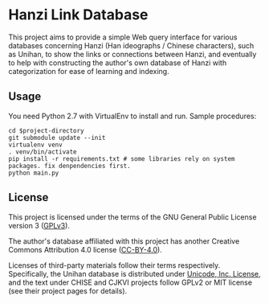# Hanzi Link Database

This project aims to provide a simple Web query interface for various databases concerning Hanzi (Han ideographs / Chinese characters), such as Unihan, to show the links or connections between Hanzi, and eventually to help with constructing the author's own database of Hanzi with categorization for ease of learning and indexing.

## Usage

You need Python 2.7 with VirtualEnv to install and run. Sample procedures:

    cd $project-directory
    git submodule update --init
    virtualenv venv
    . venv/bin/activate
    pip install -r requirements.txt # some libraries rely on system packages. fix denpendencies first.
    python main.py

## License

This project is licensed under the terms of the GNU General Public License version 3 ([GPLv3](https://www.gnu.org/licenses/gpl-3.0.html)).

The author's database affiliated with this project has another Creative Commons Attribution 4.0 license ([CC-BY-4.0](https://creativecommons.org/licenses/by/4.0/)).

Licenses of third-party materials follow their terms respectively. Specifically, the Unihan database is distributed under [Unicode, Inc. License](http://www.unicode.org/copyright.html), and the text under CHISE and CJKVI projects follow GPLv2 or MIT license (see their project pages for details).
